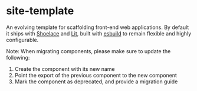 # site-template

An evolving template for scaffolding front-end web applications.
By default it ships with [Shoelace](https://shoelace.style/) and [Lit](https://lit.dev/), built with [esbuild](https://esbuild.github.io/) to remain flexible and highly configurable.

Note:
When migrating components, please make sure to update the following:

1. Create the component with its new name
2. Point the export of the previous component to the new component
3. Mark the component as deprecated, and provide a migration guide
